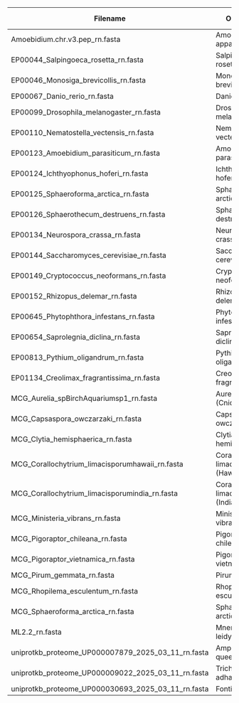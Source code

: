 | Filename                                              | Organism                      | Short Code |
|-------------------------------------------------------|-------------------------------|------------|
| Amoebidium.chr.v3.pep_rn.fasta                        | Amoebidium appalachense        | AAPPA      |
| EP00044_Salpingoeca_rosetta_rn.fasta                  | Salpingoeca rosetta            | SALRO      |
| EP00046_Monosiga_brevicollis_rn.fasta                 | Monosiga brevicollis           | MOBRE      |
| EP00067_Danio_rerio_rn.fasta                           | Danio rerio                   | DANRE      |
| EP00099_Drosophila_melanogaster_rn.fasta              | Drosophila melanogaster       | DROME      |
| EP00110_Nematostella_vectensis_rn.fasta               | Nematostella vectensis        | NEVE       |
| EP00123_Amoebidium_parasiticum_rn.fasta               | Amoebidium parasiticum        | APARA      |
| EP00124_Ichthyophonus_hoferi_rn.fasta                  | Ichthyophonus hoferi          | IHOFI      |
| EP00125_Sphaeroforma_arctica_rn.fasta                  | Sphaeroforma arctica          | SARCT2     |
| EP00126_Sphaerothecum_destruens_rn.fasta               | Sphaerothecum destruens       | SDEST      |
| EP00134_Neurospora_crassa_rn.fasta                     | Neurospora crassa             | NEUCRA     |
| EP00144_Saccharomyces_cerevisiae_rn.fasta              | Saccharomyces cerevisiae      | SACE       |
| EP00149_Cryptococcus_neoformans_rn.fasta               | Cryptococcus neoformans       | CRYNE      |
| EP00152_Rhizopus_delemar_rn.fasta                      | Rhizopus delemar             | RHIDE      |
| EP00645_Phytophthora_infestans_rn.fasta                | Phytophthora infestans        | PHEIN      |
| EP00654_Saprolegnia_diclina_rn.fasta                   | Saprolegnia diclina           | SADIC      |
| EP00813_Pythium_oligandrum_rn.fasta                     | Pythium oligandrum            | POLIG      |
| EP01134_Creolimax_fragrantissima_rn.fasta              | Creolimax fragrantissima      | CREOFRA    |
| MCG_Aurelia_spBirchAquariumsp1_rn.fasta                | Aurelia (Cnidaria)            | AUREL      |
| MCG_Capsaspora_owczarzaki_rn.fasta                      | Capsaspora owczarzaki         | COWCZ      |
| MCG_Clytia_hemisphaerica_rn.fasta                       | Clytia hemisphaerica          | CLYHE      |
| MCG_Corallochytrium_limacisporumhawaii_rn.fasta         | Corallochytrium limacisporum (Hawaii) | CLIMH      |
| MCG_Corallochytrium_limacisporumindia_rn.fasta          | Corallochytrium limacisporum (India) | CLIMI      |
| MCG_Ministeria_vibrans_rn.fasta                         | Ministeria vibrans            | MIVI       |
| MCG_Pigoraptor_chileana_rn.fasta                        | Pigoraptor chileana           | PICHI      |
| MCG_Pigoraptor_vietnamica_rn.fasta                      | Pigoraptor vietnamica         | PIVIET     |
| MCG_Pirum_gemmata_rn.fasta                              | Pirum gemmata                | PGEMM      |
| MCG_Rhopilema_esculentum_rn.fasta                       | Rhopilema esculentum          | RHESC      |
| MCG_Sphaeroforma_arctica_rn.fasta                        | Sphaeroforma arctica          | SARCT3     |
| ML2.2_rn.fasta                                          | Mnemiopsis leidyi             | MLEID      |
| uniprotkb_proteome_UP000007879_2025_03_11_rn.fasta     | Amphimedon queenslandica      | AQUEE      |
| uniprotkb_proteome_UP000009022_2025_03_11_rn.fasta     | Trichoplax adhaerens          | TADHA      |
| uniprotkb_proteome_UP000030693_2025_03_11_rn.fasta     | Fonticula alba                | FALBA      |
